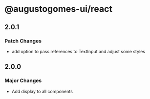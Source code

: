 # @augustogomes-ui/react

## 2.0.1

### Patch Changes

- add option to pass references to TextInput and adjust some styles

## 2.0.0

### Major Changes

- Add display to all components
